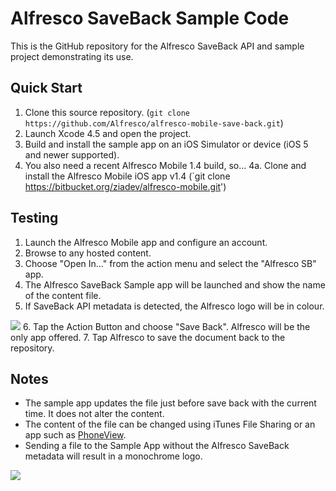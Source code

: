 Alfresco SaveBack Sample Code
=============================

This is the GitHub repository for the Alfresco SaveBack API and sample project demonstrating its use.

Quick Start
-----------

1. Clone this source repository. (`git clone https://github.com/Alfresco/alfresco-mobile-save-back.git`)
2. Launch Xcode 4.5 and open the project.
3. Build and install the sample app on an iOS Simulator or device (iOS 5 and newer supported).
4. You also need a recent Alfresco Mobile 1.4 build, so...
4a. Clone and install the Alfresco Mobile iOS app v1.4 (`git clone https://bitbucket.org/ziadev/alfresco-mobile.git')

Testing
-------

1. Launch the Alfresco Mobile app and configure an account.
2. Browse to any hosted content.
3. Choose "Open In..." from the action menu and select the "Alfresco SB" app.
4. The Alfresco SaveBack Sample app will be launched and show the name of the content file.
5. If SaveBack API metadata is detected, the Alfresco logo will be in colour.
<img src="https://raw.github.com/Alfresco/alfresco-mobile-save-back/master/Resources/Images/has-alfresco-metadata.png">
6. Tap the Action Button and choose "Save Back". Alfresco will be the only app offered.
7. Tap Alfresco to save the document back to the repository.

Notes
-----

* The sample app updates the file just before save back with the current time. It does not alter the content.
* The content of the file can be changed using iTunes File Sharing or an app such as [PhoneView](http://www.ecamm.com/mac/phoneview/).
* Sending a file to the Sample App without the Alfresco SaveBack metadata will result in a monochrome logo.
<img src="https://raw.github.com/Alfresco/alfresco-mobile-save-back/master/Resources/Images/no-alfresco-metadata.png">

